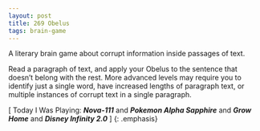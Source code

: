 ```yaml
---
layout: post
title: 269 Obelus
tags: brain-game
---
```

A literary brain game about corrupt information inside passages of text.

Read a paragraph of text, and apply your Obelus to the sentence that doesn’t belong with the rest.  More advanced levels may require you to identify just a single word, have increased lengths of paragraph text, or multiple instances of corrupt text in a single paragraph.

[ Today I Was Playing: ***Nova-111*** and ***Pokemon Alpha Sapphire*** and ***Grow Home*** and ***Disney Infinity 2.0*** ]
{: .emphasis}

